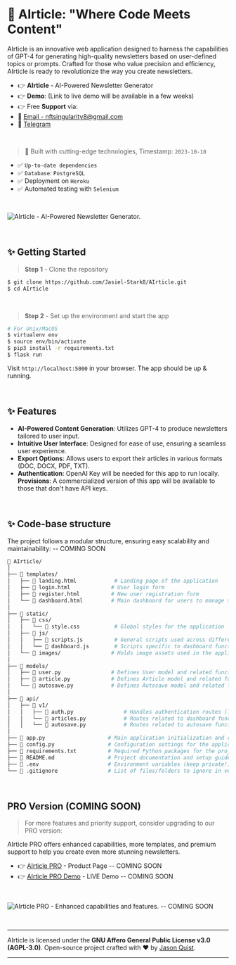 # 🚀 AIrticle: "Where Code Meets Content"

AIrticle is an innovative web application designed to harness the capabilities of GPT-4 for generating high-quality newsletters based on user-defined topics or prompts. Crafted for those who value precision and efficiency, AIrticle is ready to revolutionize the way you create newsletters.

- 👉 **AIrticle** - AI-Powered Newsletter Generator
- 👉 **Demo**: (Link to live demo will be available in a few weeks)
- 👉 Free **Support** via:
- 📧 [Email - nftsingularity8@gmail.com](mailto:nftsingularity8@gmail.com)
- 📱 [Telegram](https://t.me/Json_format)

<br />

> 🚀 Built with cutting-edge technologies, Timestamp: `2023-10-10`

- ✅ `Up-to-date dependencies`
- ✅ `Database`: `PostgreSQL`
- ✅ Deployment on `Heroku`
- ✅ Automated testing with `Selenium`
  
<br />

![AIrticle - AI-Powered Newsletter Generator.]()

<br />

## ✨ Getting Started

> **Step 1** - Clone the repository

```bash
$ git clone https://github.com/Jasiel-Stark8/AIrticle.git
$ cd AIrticle
```

<br />

> **Step 2** - Set up the environment and start the app

```bash
# For Unix/MacOS
$ virtualenv env
$ source env/bin/activate
$ pip3 install -r requirements.txt
$ flask run
```

Visit `http://localhost:5000` in your browser. The app should be up & running.

<br />

## ✨ Features

- **AI-Powered Content Generation**: Utilizes GPT-4 to produce newsletters tailored to user input.
- **Intuitive User Interface**: Designed for ease of use, ensuring a seamless user experience.
- **Export Options**: Allows users to export their articles in various formats (DOC, DOCX, PDF, TXT).
- **Authentication**: OpenAI Key will be needed for this app to run locally.
        **Provisions**: A commercialized version of this app will be available to those that don't have API keys.

<br />

## ✨ Code-base structure

The project follows a modular structure, ensuring easy scalability and maintainability: -- COMING SOON

```bash
📂 AIrticle/
│
├── 📂 templates/
│   ├── 📄 landing.html            # Landing page of the application
│   ├── 📄 login.html             # User login form
│   ├── 📄 register.html          # New user registration form
│   └── 📄 dashboard.html         # Main dashboard for users to manage their articles
│
├── 📂 static/
│   ├── 📂 css/
│   │   └── 📄 style.css           # Global styles for the application
│   ├── 📂 js/
│   │   ├── 📄 scripts.js          # General scripts used across different pages
│   │   └── 📄 dashboard.js        # Scripts specific to dashboard functionalities
│   └── 📂 images/                # Holds image assets used in the application
│
├── 📂 models/
│   ├── 📄 user.py                # Defines User model and related functions
│   ├── 📄 article.py             # Defines Article model and related functions
│   └── 📄 autosave.py            # Defines Autosave model and related functionality
│
├── 📂 api/
│   ├── 📂 v1/
│   │   ├── 📄 auth.py                # Handles authentication routes (login, register)
│   │   └── 📄 articles.py            # Routes related to dashboard functionalities and articles
│   │   └── 📄 autosave.py            # Routes related to autosave functionalities
│
├── 📄 app.py                    # Main application initialization and configuration
├── 📄 config.py                 # Configuration settings for the application
├── 📄 requirements.txt          # Required Python packages for the project
├── 📄 README.md                 # Project documentation and setup guide
├── 📄 .env                      # Environment variables (keep private!)
└── 📄 .gitignore                # List of files/folders to ignore in version control
```

<br />

## PRO Version (COMING SOON)

> For more features and priority support, consider upgrading to our PRO version:

AIrticle PRO offers enhanced capabilities, more templates, and premium support to help you create even more stunning newsletters.

- 👉 [AIrticle PRO](Link-to-your-pro-version-if-available) - Product Page -- COMING SOON
- 👉 [AIrticle PRO Demo](Link-to-your-pro-demo-if-available) - LIVE Demo -- COMING SOON

<br >

![AIrticle PRO - Enhanced capabilities and features.]([Link-to-your-pro-image-if-available](https://github.com/Jasiel-Stark8/AIrticle/blob/main/AIrticle.png)) -- COMING SOON

<br />

---

AIrticle is licensed under the **GNU Affero General Public License v3.0 (AGPL-3.0)**. Open-source project crafted with ❤️ by [Jason Quist](https://github.com/Jasiel-Stark8/).

---
